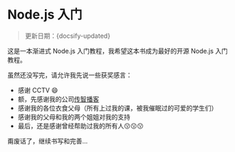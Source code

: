 # Node.js 入门

> 更新日期：{docsify-updated}

这是一本渐进式 Node.js 入门教程，我希望这本书成为最好的开源 Node.js 入门教程。

虽然还没写完，请允许我先说一些获奖感言：

- 感谢 CCTV :smile:
- 额，先感谢我的公司[传智播客](http://www.itcast.cn/)
- 感谢我的各位衣食父母（所有上过我的课，被我催眠过的可爱的学生们）
- 感谢我的父母和我的两个姐姐对我的支持
- 最后，还是感谢曾经帮助过我的所有人:kissing::kissing::kissing:

甭废话了，继续书写和完善...
